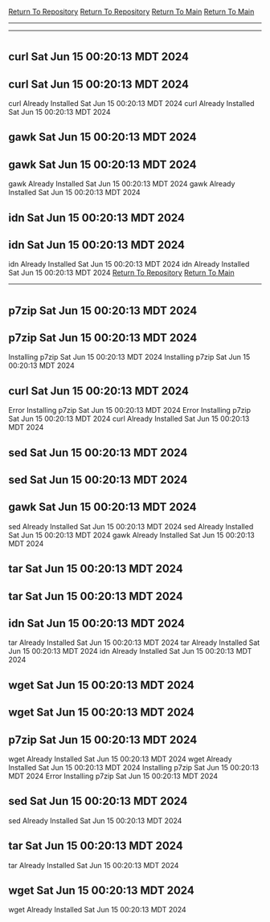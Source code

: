 [Return To Repository](https://github.com/DigitalWarrior/piholeparser/)
[Return To Repository](https://github.com/DigitalWarrior/piholeparser/)
[Return To Main](https://github.com/DigitalWarrior/piholeparser/blob/master/RecentRunLogs/Mainlog.md)
[Return To Main](https://github.com/DigitalWarrior/piholeparser/blob/master/RecentRunLogs/Mainlog.md)
____________________________________
____________________________________
# 
# 
## curl Sat Jun 15 00:20:13 MDT 2024
## curl Sat Jun 15 00:20:13 MDT 2024
curl Already Installed Sat Jun 15 00:20:13 MDT 2024
curl Already Installed Sat Jun 15 00:20:13 MDT 2024
## gawk Sat Jun 15 00:20:13 MDT 2024
## gawk Sat Jun 15 00:20:13 MDT 2024
gawk Already Installed Sat Jun 15 00:20:13 MDT 2024
gawk Already Installed Sat Jun 15 00:20:13 MDT 2024
## idn Sat Jun 15 00:20:13 MDT 2024
## idn Sat Jun 15 00:20:13 MDT 2024
idn Already Installed Sat Jun 15 00:20:13 MDT 2024
idn Already Installed Sat Jun 15 00:20:13 MDT 2024
[Return To Repository](https://github.com/DigitalWarrior/piholeparser/)
[Return To Main](https://github.com/DigitalWarrior/piholeparser/blob/master/RecentRunLogs/Mainlog.md)
____________________________________
# 
## p7zip Sat Jun 15 00:20:13 MDT 2024
## p7zip Sat Jun 15 00:20:13 MDT 2024
Installing p7zip Sat Jun 15 00:20:13 MDT 2024
Installing p7zip Sat Jun 15 00:20:13 MDT 2024
## curl Sat Jun 15 00:20:13 MDT 2024
Error Installing p7zip Sat Jun 15 00:20:13 MDT 2024
Error Installing p7zip Sat Jun 15 00:20:13 MDT 2024
curl Already Installed Sat Jun 15 00:20:13 MDT 2024
## sed Sat Jun 15 00:20:13 MDT 2024
## sed Sat Jun 15 00:20:13 MDT 2024
## gawk Sat Jun 15 00:20:13 MDT 2024
sed Already Installed Sat Jun 15 00:20:13 MDT 2024
sed Already Installed Sat Jun 15 00:20:13 MDT 2024
gawk Already Installed Sat Jun 15 00:20:13 MDT 2024
## tar Sat Jun 15 00:20:13 MDT 2024
## tar Sat Jun 15 00:20:13 MDT 2024
## idn Sat Jun 15 00:20:13 MDT 2024
tar Already Installed Sat Jun 15 00:20:13 MDT 2024
tar Already Installed Sat Jun 15 00:20:13 MDT 2024
idn Already Installed Sat Jun 15 00:20:13 MDT 2024
## wget Sat Jun 15 00:20:13 MDT 2024
## wget Sat Jun 15 00:20:13 MDT 2024
## p7zip Sat Jun 15 00:20:13 MDT 2024
wget Already Installed Sat Jun 15 00:20:13 MDT 2024
wget Already Installed Sat Jun 15 00:20:13 MDT 2024
Installing p7zip Sat Jun 15 00:20:13 MDT 2024
Error Installing p7zip Sat Jun 15 00:20:13 MDT 2024
## sed Sat Jun 15 00:20:13 MDT 2024
sed Already Installed Sat Jun 15 00:20:13 MDT 2024
## tar Sat Jun 15 00:20:13 MDT 2024
tar Already Installed Sat Jun 15 00:20:13 MDT 2024
## wget Sat Jun 15 00:20:13 MDT 2024
wget Already Installed Sat Jun 15 00:20:13 MDT 2024
